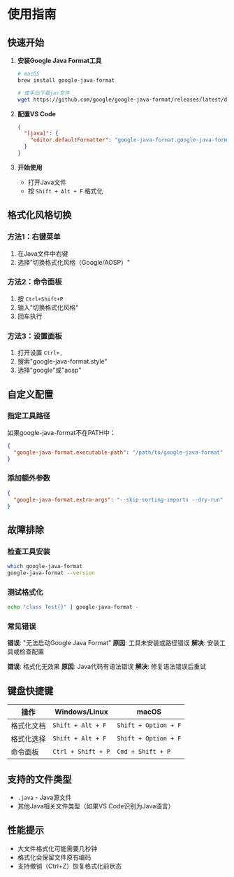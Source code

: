# 使用指南

## 快速开始

1. **安装Google Java Format工具**
   ```bash
   # macOS
   brew install google-java-format
   
   # 或手动下载jar文件
   wget https://github.com/google/google-java-format/releases/latest/download/google-java-format-X.X.X-all-deps.jar
   ```

2. **配置VS Code**
   ```json
   {
     "[java]": {
       "editor.defaultFormatter": "google-java-format.google-java-format-plugin"
     }
   }
   ```

3. **开始使用**
   - 打开Java文件
   - 按 `Shift + Alt + F` 格式化

## 格式化风格切换

### 方法1：右键菜单
1. 在Java文件中右键
2. 选择"切换格式化风格（Google/AOSP）"

### 方法2：命令面板
1. 按 `Ctrl+Shift+P`
2. 输入"切换格式化风格"
3. 回车执行

### 方法3：设置面板
1. 打开设置 `Ctrl+,`
2. 搜索"google-java-format.style"
3. 选择"google"或"aosp"

## 自定义配置

### 指定工具路径
如果google-java-format不在PATH中：
```json
{
  "google-java-format.executable-path": "/path/to/google-java-format"
}
```

### 添加额外参数
```json
{
  "google-java-format.extra-args": "--skip-sorting-imports --dry-run"
}
```

## 故障排除

### 检查工具安装
```bash
which google-java-format
google-java-format --version
```

### 测试格式化
```bash
echo "class Test{}" | google-java-format -
```

### 常见错误

**错误**: "无法启动Google Java Format"
**原因**: 工具未安装或路径错误
**解决**: 安装工具或检查配置

**错误**: 格式化无效果
**原因**: Java代码有语法错误
**解决**: 修复语法错误后重试

## 键盘快捷键

| 操作 | Windows/Linux | macOS |
|------|---------------|-------|
| 格式化文档 | `Shift + Alt + F` | `Shift + Option + F` |
| 格式化选择 | `Shift + Alt + F` | `Shift + Option + F` |
| 命令面板 | `Ctrl + Shift + P` | `Cmd + Shift + P` |

## 支持的文件类型

- `.java` - Java源文件
- 其他Java相关文件类型（如果VS Code识别为Java语言）

## 性能提示

- 大文件格式化可能需要几秒钟
- 格式化会保留文件原有编码
- 支持撤销（Ctrl+Z）恢复格式化前状态
